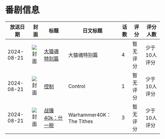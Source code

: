 # 番剧信息

|放送日期|封面|标题|日文标题|话数|评分|评分人数|
|---|---|---|---|---|---|---|
|2024-08-21|![封面](https://lain.bgm.tv/pic/cover/c/24/fe/449383_F0H3T.jpg)|[大猿魂特别篇](https://bangumi.tv/subject/449383)|大猿魂特别篇|4|暂无评分|少于10人评分|
|2024-08-21|![封面](https://lain.bgm.tv/pic/cover/c/fe/1a/517022_cC6bd.jpg)|[控制](https://bangumi.tv/subject/517022)|Control|1|暂无评分|少于10人评分|
|2024-08-21|![封面](https://lain.bgm.tv/pic/cover/c/58/c4/524398_b1yEr.jpg)|[战锤40k：什一税](https://bangumi.tv/subject/524398)|Warhammer40K：The Tithes|3|暂无评分|少于10人评分|

